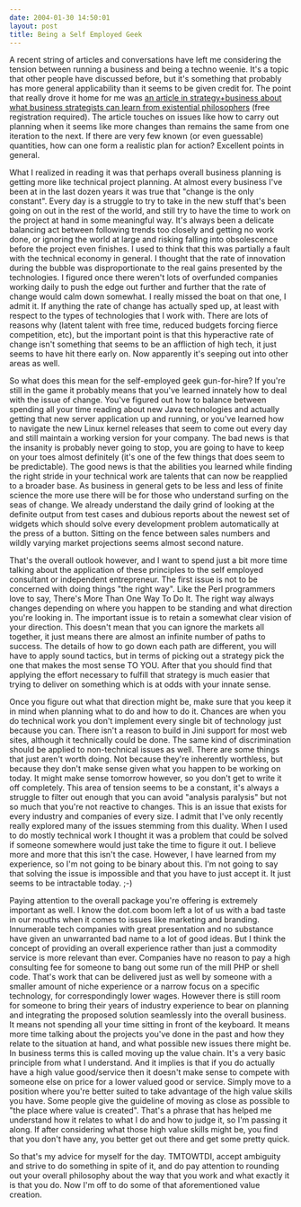 ```yaml
---
date: 2004-01-30 14:50:01
layout: post
title: Being a Self Employed Geek
---
```


A recent string of articles and conversations have left me considering the tension between running a business and being a techno weenie. It's a topic that other people have discussed before, but it's something that probably has more general applicability than it seems to be given credit for. The point that really drove it home for me was [an article in strategy+business about what business strategists can learn from existential philosophers](http://www.strategy-business.com/press/article/03405?pg=all) (free registration required). The article touches on issues like how to carry out planning when it seems like more changes than remains the same from one iteration to the next.  If there are very few known (or even guessable) quantities, how can one form a realistic plan for action? Excellent points in general. 

What I realized in reading it was that perhaps overall business planning is getting more like technical project planning. At almost every business I've been at in the last dozen years it was true that "change is the only constant". Every day is a struggle to try to take in the new stuff that's been going on out in the rest of the world, and still try to have the time to work on the project at hand in some meaningful way. It's always been a delicate balancing act between following trends too closely and getting no work done, or ignoring the world at large and risking falling into obsolescence before the project even finishes. I used to think that this was partially a fault with the technical economy in general. I thought that the rate of innovation during the bubble was disproportionate to the real gains presented by the technologies. I figured once there weren't lots of overfunded companies working daily to push the edge out further and further that the rate of change would calm down somewhat. I really missed the boat on that one, I admit it. If anything the rate of change has actually sped up, at least with respect to the types of technologies that I work with. There are lots of reasons why (latent talent with free time, reduced budgets forcing fierce competition, etc), but the important point is that this hyperactive rate of change isn't something that seems to be an affliction of high tech, it just seems to have hit there early on. Now apparently it's seeping out into other areas as well.

So what does this mean for the self-employed geek gun-for-hire? If you're still in the game it probably means that you've learned innately how to deal with the issue of change. You've figured out how to balance between spending all your time reading about new Java technologies and actually getting that new server application up and running, or you've learned how to navigate the new Linux kernel releases that seem to come out every day and still maintain a working version for your company. The bad news is that the insanity is probably never going to stop, you are going to have to keep on your toes almost definitely (it's one of the few things that does seem to be predictable). The good news is that the abilities you learned while finding the right stride in your technical work are talents that can now be reapplied to a broader base. As business in general gets to be less and less of finite science the more use there will be for those who understand surfing on the seas of change. We already understand the daily grind of looking at the definite output from test cases and dubious reports about the newest set of widgets which should solve every development problem automatically at the press of a button. Sitting on the fence between sales numbers and wildly varying market projections seems almost second nature.

That's the overall outlook however, and I want to spend just a bit more time talking about the application of these principles to the self employed consultant or independent entrepreneur. The first issue is not to be concerned with doing things "the right way". Like the Perl programmers love to say, There's More Than One Way To Do It. The right way always changes depending on where you happen to be standing and what direction you're looking in. The important issue is to retain a somewhat clear vision of your direction. This doesn't mean that you can ignore the markets all together, it just means there are almost an infinite number of paths to success. The details of how to go down each path are different, you will have to apply sound tactics, but in terms of picking out a strategy pick the one that makes the most sense TO YOU. After that you should find that applying the effort necessary to fulfill that strategy is much easier that trying to deliver on something which is at odds with your innate sense.

Once you figure out what that direction might be, make sure that you keep it in mind when planning what to do and how to do it. Chances are when you do technical work you don't implement every single bit of technology just because you can. There isn't a reason to build in Jini support for most web sites, although it technically could be done. The same kind of discrimination should be applied to non-technical issues as well. There are some things that just aren't worth doing. Not because they're inherently worthless, but because they don't make sense given what you happen to be working on today. It might make sense tomorrow however, so you don't get to write it off completely. This area of tension seems to be a constant, it's always a struggle to filter out enough that you can avoid "analysis paralysis" but not so much that you're not reactive to changes. This is an issue that exists for every industry and companies of every size. I admit that I've only recently really explored many of the issues stemming from this duality. When I used to do mostly technical work I thought it was a problem that could be solved if someone somewhere would just take the time to figure it out. I believe more and more that this isn't the case. However, I have learned from my experience, so I'm not going to be binary about this. I'm not going to say that solving the issue is impossible and that you have to just accept it. It just seems to be intractable today. ;-)

Paying attention to the overall package you're offering is extremely important as well. I know the dot.com boom left a lot of us with a bad taste in our mouths when it comes to issues like marketing and branding. Innumerable tech companies with great presentation and no substance have given an unwarranted bad name to a lot of good ideas. But I think the concept of providing an overall experience rather than just a commodity service is more relevant than ever. Companies have no reason to pay a high consulting fee for someone to bang out some run of the mill PHP or shell code. That's work that can be delivered just as well by someone with a smaller amount of niche experience or a narrow focus on a specific technology, for correspondingly lower wages. However there is still room for someone to bring their years of industry experience to bear on planning and integrating the proposed solution seamlessly into the overall business. It means not spending all your time sitting in front of the keyboard. It means more time talking about the projects you've done in the past and how they relate to the situation at hand, and what possible new issues there might be. In business terms this is called moving up the value chain. It's a very basic principle from what I understand. And it implies is that if you do actually have a high value good/service then it doesn't make sense to compete with someone else on price for a lower valued good or service. Simply move to a position where you're better suited to take advantage of the high value skills you have. Some people give the guideline of moving as close as possible to "the place where value is created". That's a phrase that has helped me understand how it relates to what I do and how to judge it, so I'm passing it along. If after considering what those high value skills might be, you find that you don't have any, you better get out there and get some pretty quick.

So that's my advice for myself for the day. TMTOWTDI, accept ambiguity and strive to do something in spite of it, and do pay attention to rounding out your overall philosophy about the way that you work and what exactly it is that you do. Now I'm off to do some of that aforementioned value creation.
